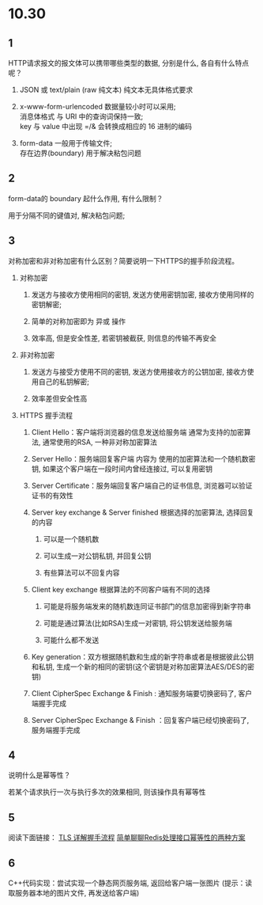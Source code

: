 # 10.30

## 1

HTTP请求报文的报文体可以携带哪些类型的数据, 分别是什么, 各自有什么特点呢？

1. JSON 或 text/plain (raw 纯文本)
    纯文本无具体格式要求

2. x-www-form-urlencoded
    数据量较小时可以采用;  
    消息体格式 与 URI 中的查询词保持一致;  
    key 与 value 中出现 =/& 会转换成相应的 16 进制的编码

3. form-data
    一般用于传输文件;  
    存在边界(boundary) 用于解决粘包问题

## 2

form-data的 boundary 起什么作用, 有什么限制？

用于分隔不同的键值对, 解决粘包问题;

## 3

对称加密和非对称加密有什么区别？简要说明一下HTTPS的握手阶段流程。

1. 对称加密

    1. 发送方与接收方使用相同的密钥, 发送方使用密钥加密, 接收方使用同样的密钥解密;

    2. 简单的对称加密即为 异或 操作

    3. 效率高, 但是安全性差, 若密钥被截获, 则信息的传输不再安全

2. 非对称加密

    1. 发送方与接受方使用不同的密钥, 发送方使用接收方的公钥加密, 接收方使用自己的私钥解密;

    2. 效率差但安全性高

3. HTTPS 握手流程

    1. Client Hello：客户端将浏览器的信息发送给服务端
        通常为支持的加密算法, 通常使用的RSA, 一种非对称加密算法

    2. Server Hello：服务端回复客户端
        内容为 使用的加密算法和一个随机数密钥, 如果这个客户端在一段时间内曾经连接过, 可以复用密钥

    3. Server Certificate：服务端回复客户端自己的证书信息, 浏览器可以验证证书的有效性

    4. Server key exchange & Server finished
        根据选择的加密算法, 选择回复的内容

        1. 可以是一个随机数

        2. 可以生成一对公钥私钥, 并回复公钥

        3. 有些算法可以不回复内容

    5. Client key exchange
        根据算法的不同客户端有不同的选择

        1. 可能是将服务端发来的随机数连同证书部门的信息加密得到新字符串

        2. 可能是通过算法(比如RSA)生成一对密钥, 将公钥发送给服务端

        3. 可能什么都不发送

    6. Key generation：双方根据随机数和生成的新字符串或者是根据彼此公钥和私钥, 生成一个新的相同的密钥(这个密钥是对称加密算法AES/DES的密钥)

    7. Client CipherSpec Exchange & Finish : 通知服务端要切换密码了, 客户端握手完成

    8. Server CipherSpec Exchange & Finish ：回复客户端已经切换密码了, 服务端握手完成

## 4

说明什么是幂等性？

若某个请求执行一次与执行多次的效果相同, 则该操作具有幂等性

## 5

阅读下面链接：
[TLS 详解握手流程](https://juejin.cn/post/6895624327896432654)
[简单聊聊Redis处理接口幂等性的两种方案](https://juejin.cn/post/7135284979348537374)

## 6

C++代码实现：尝试实现一个静态网页服务端, 返回给客户端一张图片
(提示：读取服务器本地的图片文件, 再发送给客户端)

